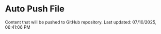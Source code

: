 # Auto Push File

Content that will be pushed to GitHub repository.
Last updated: 07/10/2025, 06:41:06 PM